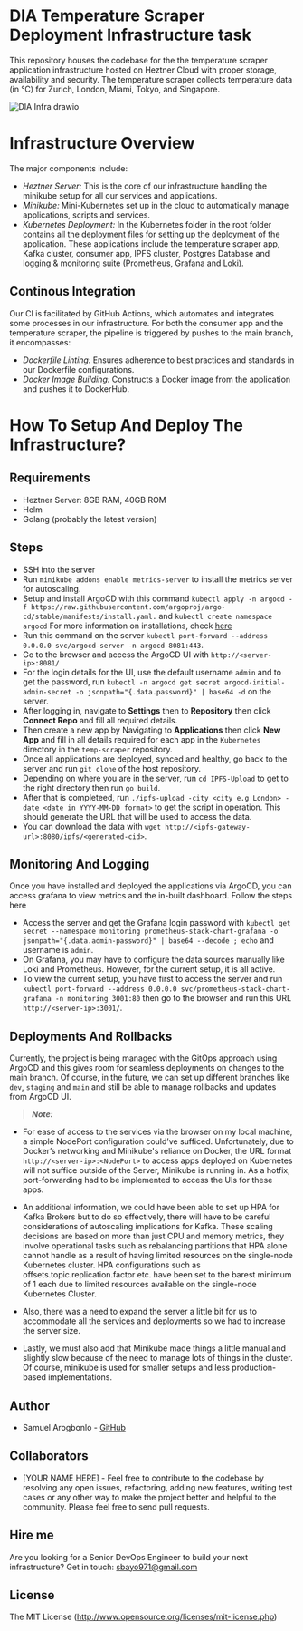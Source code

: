 # DIA Temperature Scraper Deployment Infrastructure task

This repository houses the codebase for the the temperature scraper application infrastructure hosted on Heztner Cloud with proper storage, availability and security. The temperature scraper collects temperature data (in °C) for Zurich, London, Miami, Tokyo, and Singapore.

![DIA Infra drawio](https://github.com/samuelarogbonlo/temp-scraper/assets/47984109/753581bb-e8d1-4ba0-ab71-105ae7e64a8b)

# Infrastructure Overview
The major components include:

- *Heztner Server:* This is the core of our infrastructure handling the minikube setup for all our services and applications.
- *Minikube:* Mini-Kubernetes set up in the cloud to automatically manage applications, scripts and services.
- *Kubernetes Deployment:* In the Kubernetes folder in the root folder contains all the deployment files for setting up the deployment of the application. These applications include the temperature scraper app, Kafka cluster, consumer app, IPFS cluster, Postgres Database and logging & monitoring suite (Prometheus, Grafana and Loki).

## Continous Integration

Our CI is facilitated by GitHub Actions, which automates and integrates some processes in our infrastructure. For both the consumer app and the temperature scraper, the pipeline is triggered by pushes to the main branch, it encompasses:

- *Dockerfile Linting:* Ensures adherence to best practices and standards in our Dockerfile configurations.
- *Docker Image Building:* Constructs a Docker image from the application and pushes it to DockerHub.

# How To Setup And Deploy The Infrastructure?

## Requirements
- Heztner Server: 8GB RAM, 40GB ROM
- Helm
- Golang (probably the latest version)

## Steps
- SSH into the server
- Run `minikube addons enable metrics-server` to install the metrics server for autoscaling.
- Setup and install ArgoCD with this command `kubectl apply -n argocd -f https://raw.githubusercontent.com/argoproj/argo-cd/stable/manifests/install.yaml.` and `kubectl create namespace argocd` For more information on installations, check [here](https://argo-cd.readthedocs.io/en/stable/getting_started/)
- Run this command on the server `kubectl port-forward --address 0.0.0.0 svc/argocd-server -n argocd 8081:443`.
- Go to the browser and access the ArgoCD UI with `http://<server-ip>:8081/`
- For the login details for the UI, use the default username `admin` and to get the password, run `kubectl -n argocd get secret argocd-initial-admin-secret -o jsonpath="{.data.password}" | base64 -d` on the server.
- After logging in, navigate to **Settings** then to **Repository** then click **Connect Repo** and fill all required details.
- Then create a new app by Navigating to **Applications** then click **New App** and fill in all details required for each app in the `Kubernetes` directory in the `temp-scraper` repository.
- Once all applications are deployed, synced and healthy, go back to the server and run `git clone` of the host repository.
- Depending on where you are in the server, run `cd IPFS-Upload` to get to the right directory then run `go build`.
- After that is completeed, run `./ipfs-upload -city <city e.g London> -date <date in YYYY-MM-DD format>` to get the script in operation. This should generate the URL that will be used to access the data.
- You can download the data with `wget http://<ipfs-gateway-url>:8080/ipfs/<generated-cid>`.

## Monitoring And Logging
Once you have installed and deployed the applications via ArgoCD, you can access grafana to view metrics and the in-built dashboard. Follow the steps here

- Access the server and get the Grafana login password with `kubectl get secret --namespace monitoring prometheus-stack-chart-grafana -o jsonpath="{.data.admin-password}" | base64 --decode ; echo` and username is `admin`.
- On Grafana, you may have to configure the data sources manually like Loki and Prometheus. However, for the current setup, it is all active.
- To view the current setup, you have first to access the server and run `kubectl port-forward --address 0.0.0.0 svc/prometheus-stack-chart-grafana -n monitoring 3001:80` then go to the browser and run this URL `http://<server-ip>:3001/`.

## Deployments And Rollbacks
Currently, the project is being managed with the GitOps approach using ArgoCD and this gives room for seamless deployments on changes to the main branch. Of course, in the future, we can set up different branches like `dev`, `staging` and `main` and still be able to manage rollbacks and updates from ArgoCD UI.

> **_Note:_**
- For ease of access to the services via the browser on my local machine, a simple NodePort configuration could’ve sufficed. Unfortunately, due to Docker’s networking and Minikube's reliance on Docker, the URL format `http://<server-ip>:<NodePort>` to access apps deployed on Kubernetes will not suffice outside of the Server, Minikube is running in. As a hotfix, port-forwarding had to be implemented to access the UIs for these apps.

- An additional information, we could have been able to set up HPA for Kafka Brokers but to do so effectively, there will have to be careful considerations of autoscaling implications for Kafka. These scaling decisions are based on more than just CPU and memory metrics, they involve operational tasks such as rebalancing partitions that HPA alone cannot handle as a result of having limited resources on the single-node Kubernetes cluster. HPA configurations such as offsets.topic.replication.factor etc. have been set to the barest minimum of 1 each due to limited resources available on the single-node Kubernetes Cluster.

- Also, there was a need to expand the server a little bit for us to accommodate all the services and deployments so we had to increase the server size.

- Lastly, we must also add that Minikube made things a little manual and slightly slow because of the need to manage lots of things in the cluster. Of course, minikube is used for smaller setups and less production-based implementations.

## Author
- Samuel Arogbonlo - [GitHub](https://github.com/samuelarogbonlo)

## Collaborators
- [YOUR NAME HERE] - Feel free to contribute to the codebase by resolving any open issues, refactoring, adding new features, writing test cases or any other way to make the project better and helpful to the community. Please feel free to send pull requests.

## Hire me
Are you looking for a Senior DevOps Engineer to build your next infrastructure? Get in touch: [sbayo971@gmail.com](mailto:sbayo971@gmail.com)

## License

The MIT License (http://www.opensource.org/licenses/mit-license.php)
